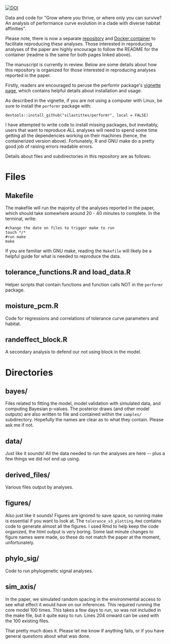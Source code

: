 [![DOI](https://zenodo.org/badge/140039078.svg)](https://zenodo.org/badge/latestdoi/140039078)


Data and code for "Grow where you thrive, or where only you can survive? An analysis of performance curve evolution in a clade with diverse habitat affinities".

Please note, there is now a separate [repository](https://github.com/silastittes/lasthenia_docker) and [Docker container](https://hub.docker.com/r/silastittes/lasthenia_docker/) to facilitate reproducing these analyses. Those interested in reproducing analyses of the paper are highly encourage to follow the README for the container (readme is the same for both pages linked above). 

The manuscript is currently in review. Below are some details about how this repository is organized for those interested in reproducing analyses reported in the paper.

Firstly, readers are encouraged to peruse the performr package's [vignette page](https://silastittes.github.io/performr/), which contains helpful details about installation and usage.

As described in the vignette, if you are not using a computer with Linux, be sure to install the `performr` package with:

    devtools::install_github("silastittes/performr", local = FALSE)


I have attempted to write code to install missing packages, but inevitably, users that want to reproduce ALL analyses will need to spend some time getting all the dependencies working on their machines (hence, the containerized version above). Fortunately, R and GNU make do a pretty good job of raising errors readable errors.

Details about files and subdirectories in this repository are as follows:

Files
=====


Makefile
--------

The makefile will run the majority of the analyses reported in the paper, which should take somewhere around 20 - 40 minutes to complete. In the terminal, write:

    #change the date on files to trigger make to run
    touch */*
    #run make
    make


If you are familiar with GNU make, reading the `Makefile` will likely be a helpful guide for what is needed to reproduce the data.


tolerance_functions.R and load_data.R
----------------------

Helper scripts that contain functions and function calls NOT in the `performr` package.


moisture_pcm.R
--------------

Code for regressions and correlations of tolerance curve parameters and habitat.


randeffect_block.R
-------------------

A secondary analysis to defend our not using block in the model.


Directories
=============

bayes/
-----

Files related to fitting the model, model validation with simulated data, and computing Bayesian p-values. The posterior draws (and other model outputs) are also written to file and contained within the `samples/` subdirectory. Hopefully the names are clear as to what they contain. Please ask me if not.


data/
------

Just like it sounds! All the data needed to run the analyses are here -- plus a few things we did not end up using.


derived_files/
------------

Various files output by analyses.

figures/
--------

Also just like it sounds! Figures are ignored to save space, so running make is essential if you want to look at. The `tolerance_v3_plotting.Rmd` contains code to generate almost all the figures. I used Rmd to help keep the code organized, the html output is very boring. Some last minute changes to figure names were made, so these do not match the paper at the moment, unfortunately.

phylo_sig/
--------

Code to run phylogenetic signal analyses. 

sim_axis/
--------

In the paper, we simulated random spacing in the environmental access to see what effect it would have on our inferences. This required running the core model 100 times. This takes a few days to run, so was not included in the make file, but it quite easy to run. Lines 204 onward can be used with the 100 existing files.


That pretty much does it. Please let me know if anything fails, or if you have general questions about what was done.
